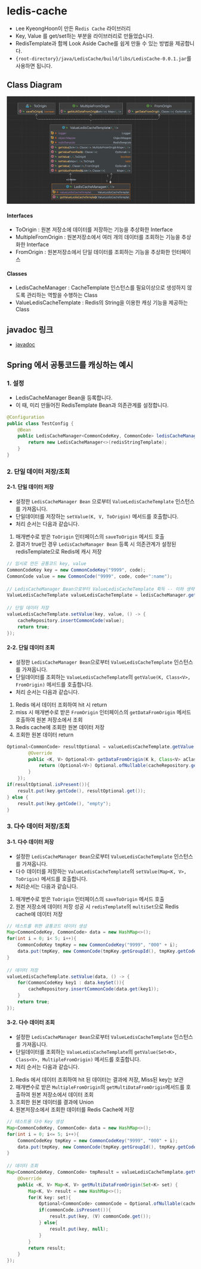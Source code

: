 # ledis-cache
- `L`ee KyeongHoon이 만든 R`edis Cache` 라이브러리
- Key, Value 를 get/set하는 부분을 라이브러리로 만들었습니다.
- RedisTemplate과 함께 Look Aside Cache를 쉽게 만들 수 있는 방법을 제공합니다.
- `{root-directory}/java/LedisCache/build/libs/LedisCache-0.0.1.jar`를 사용하면 됩니다.

## Class Diagram

<img src="./README-resources/classdiagram.png" title="class diagram"/>

#### Interfaces
- ToOrigin : 원본 저장소에 데이터를 저장하는 기능을 추상화한 Interface
- MultipleFromOrigin : 원본저장소에서 여러 개의 데이터를 조회하는 기능을 추상화한 Interface
- FromOrigin : 원본저장소에서 단일 데이터를 조회하는 기능을 추상화한 인터페이스

#### Classes
- LedisCacheManager : CacheTemplate 인스턴스를 필요이상으로 생성하지 않도록 관리하는 역할을 수행하는 Class
- ValueLedisCacheTemplate : Redis의 String을 이용한 캐싱 기능을 제공하는 Class

## javadoc 링크
- [javadoc ](https://pongdangx2.github.io/ledis-cache/)

## Spring 에서 공통코드를 캐싱하는 예시

### 1. 설정
- LedisCacheManager Bean을 등록합니다. 
- 이 때, 미리 만들어진 RedisTemplate Bean과 의존관계를 설정합니다.

```java
@Configuration
public class TestConfig {
    @Bean
    public LedisCacheManager<CommonCodeKey, CommonCode> ledisCacheManager(RedisTemplate redisStringTemplate) {
        return new LedisCacheManager<>(redisStringTemplate);
    }
}
```

### 2. 단일 데이터 저장/조회

#### 2-1. 단일 데이터 저장

- 설정한 `LedisCacheManager Bean` 으로부터 `ValueLedisCacheTemplate` 인스턴스를 가져옵니다.
- 단일데이터를 저장하는 `setValue(K, V, ToOrigin)` 메서드를 호출합니다.
- 처리 순서는 다음과 같습니다.

1. 매개변수로 받은 `ToOrigin` 인터페이스의 `saveToOrigin` 메서드 호출
2. 결과가 true인 경우 `LedisCacheManager Bean` 등록 시 의존관계가 설정된 redisTemplate으로 Redis에 캐시 저장

```java
// 임시로 만든 공통코드 key, value
CommonCodeKey key = new CommonCodeKey("9999", code);
CommonCode value = new CommonCode("9999", code, code+":name");

// LedisCacheManager Bean으로부터 ValueLedisCacheTemplate 획득 -- 이하 생략
ValueLedisCacheTemplate valueLedisCacheTemplate = ledisCacheManager.getValueLedisCacheTemplate();

// 단일 데이터 저장
valueLedisCacheTemplate.setValue(key, value, () -> {
    cacheRepository.insertCommonCode(value);
    return true;
});
```

#### 2-2. 단일 데이터 조회

- 설정한 `LedisCacheManager Bean`으로부터 `ValueLedisCacheTemplate` 인스턴스를 가져옵니다.
- 단일데이터를 조회하는 `ValueLedisCacheTemplate`의 `getValue(K, Class<V>, FromOrigin)` 메서드를 호출합니다.
- 처리 순서는 다음과 같습니다.

1. Redis 에서 데이터 조회하여 hit 시 return
2. miss 시 매개변수로 받은 `FromOrigin` 인터페이스의 `getDataFromOrigin` 메서드 호출하여 원본 저장소에서 조회
3. Redis cache에 조회한 원본 데이터 저장
4. 조회한 원본 데이터 return

```java
Optional<CommonCode> resultOptional = valueLedisCacheTemplate.getValue(key, CommonCode.class, new FromOrigin() {
        @Override
        public <K, V> Optional<V> getDataFromOrigin(K k, Class<V> aClass) {
            return (Optional<V>) Optional.ofNullable(cacheRepository.getCommonCode(key));
        }
    });
if(resultOptional.isPresent()){
    result.put(key.getCode(), resultOptional.get());
} else {
    result.put(key.getCode(), "empty");
}
```

### 3. 다수 데이터 저장/조회

#### 3-1. 다수 데이터 저장

- 설정한 `LedisCacheManager Bean`으로부터 `ValueLedisCacheTemplate` 인스턴스를 가져옵니다.
- 다수 데이터를 저장하는 `ValueLedisCacheTemplate`의 `setValue(Map<K, V>, ToOrigin)` 메서드를 호출합니다.
- 처리순서는 다음과 같습니다.

1. 매개변수로 받은 `ToOrigin` 인터페이스의 `saveToOrigin` 메서드 호출
2. 원본 저장소에 데이터 저장 성공 시 `redisTemplate`의 `multiSet`으로 Redis cache에 데이터 저장

```java
// 테스트를 위한 공통코드 데이터 생성
Map<CommonCodeKey, CommonCode> data = new HashMap<>();
for(int i = 0; i< 5; i++){
    CommonCodeKey tmpKey = new CommonCodeKey("9999", "000" + i);
    data.put(tmpKey, new CommonCode(tmpKey.getGroupId(), tmpKey.getCode(), tmpKey.getCode() + "name"));
}

// 데이터 저장
valueLedisCacheTemplate.setValue(data, () -> {
    for(CommonCodeKey key1 : data.keySet()){
        cacheRepository.insertCommonCode(data.get(key1));
    }
    return true;
});
```

#### 3-2. 다수 데이터 조회

- 설정한 `LedisCacheManager Bean`으로부터 `ValueLedisCacheTemplate` 인스턴스를 가져옵니다.
- 단일데이터를 조회하는 `ValueLedisCacheTemplate`의 `getValue(Set<K>, Class<V>, MultipleFromOrigin)` 메서드를 호출합니다.
- 처리 순서는 다음과 같습니다.

1. Redis 에서 데이터 조회하여 hit 된 데이터는 결과에 저장, Miss된 key는 보관
2. 매개변수로 받은 `MultipleFromOrigin`의 `getMultiDataFromOrigin`메서드를 호출하여 원본 저장소에서 데이터 조회
3. 조회한 원본 데이터를 결과에 Union
4. 원본저장소에서 조회한 데이터를 Redis Cache에 저장

```java
// 테스트용 다수 Key 생성
Map<CommonCodeKey, CommonCode> data = new HashMap<>();
for(int i = 0; i<= 5; i++){
    CommonCodeKey tmpKey = new CommonCodeKey("9999", "000" + i);
    data.put(tmpKey, new CommonCode(tmpKey.getGroupId(), tmpKey.getCode(), tmpKey.getCode() + "name"));
}

// 데이터 조회
Map<CommonCodeKey, CommonCode> tmpResult = valueLedisCacheTemplate.getValue(data.keySet(), CommonCode.class, new MultipleFromOrigin() {
    @Override
    public <K, V> Map<K, V> getMultiDataFromOrigin(Set<K> set) {
        Map<K, V> result = new HashMap<>();
        for(K key: set){
            Optional<CommonCode> commonCode = Optional.ofNullable(cacheRepository.getCommonCode((CommonCodeKey) key));
            if(commonCode.isPresent()){
                result.put(key, (V) commonCode.get());
            } else{
                result.put(key, null);
            }
        }
        return result;
    }
});
```
